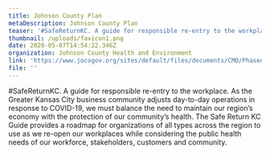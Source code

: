 ```yaml
---
title: Johnson County Plan
metaDescription: Johnson County Plan
teaser: '#SafeReturnKC. A guide for responsible re-entry to the workplace.'
thumbnail: /uploads/favicon1.png
date: 2020-05-07T14:54:22.346Z
organization: Johnson County Health and Environment
link: 'https://www.jocogov.org/sites/default/files/documents/CMO/Phased opening in Johnson County 2.pdf'
file: ''
---
```


#SafeReturnKC. A guide for responsible re-entry to the workplace. As the Greater Kansas City business community adjusts day-to-day operations in response to COVID-19, we must balance the need to maintain our region’s economy with the protection of our community’s health. The Safe Return KC Guide provides a roadmap for organizations of all types across the region to use as we re-open our workplaces while considering the public health needs of our workforce, stakeholders, customers and community.
